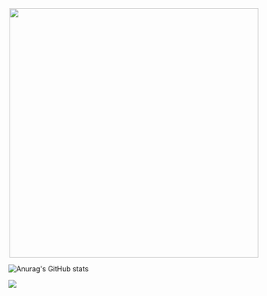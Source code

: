 <div id="header" align="center">
  <img src="https://media2.giphy.com/media/v1.Y2lkPTc5MGI3NjExZzdreHRpNHVnM25taGoxa2Y3ejVic2s3cTcxYTl5emJkbzB4eWlpOSZlcD12MV9pbnRlcm5hbF9naWZfYnlfaWQmY3Q9Zw/Dh5q0sShxgp13DwrvG/giphy.gif" width="500"/>
</div>

  ![Anurag's GitHub stats](https://github-readme-stats.vercel.app/api?username=otakuict&theme=dark&show_icons=true)


![](https://komarev.com/ghpvc/?username=otakuict)

